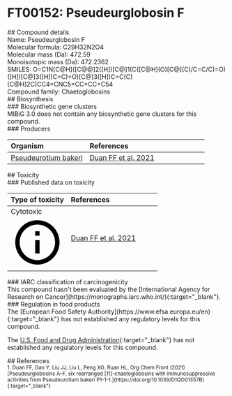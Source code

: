 
# FT00152: Pseudeurglobosin F
<div class="molecule_image" style="float:left">
<img data-smiles= C=C[C@H]1[C@H](C(=O)/C=C/C)[C@@H](O)C(=O)[C@@]23C(=O)N[C@@H](CC4=CNC5=CC=CC=C45)[C@@H]2[C@H](C)C(C)=C[C@H]13 data-smiles-options="{ 'width': 350, 'height': 350 }" />
</div>
## Compound details
<div style="overflow:hidden">
Name: Pseudeurglobosin F<br>
Molecular formula: C29H32N2O4<br>
Molecular mass (Da): 472.59<br>
Monoisotopic mass (Da): 472.2362<br>
<div class="break_all">
SMILES: O=C1N[C@H]([C@@]2([H])[C@]1(C([C@H](O)[C@](C(/C=C/C)=O)([H])[C@]3([H])C=C)=O)[C@]3([H])C=C(C)[C@H]2C)CC4=CNC5=CC=CC=C54<br>
</div>
    Compound family: Chaetoglobosins<br>
</div>

<div markdown="block" class="section">
## Biosynthesis
<div markdown="block" class="subsection">
### Biosynthetic gene clusters
<div markdown="block" class="indented_block">
MIBiG 3.0 does not contain any biosynthetic gene clusters for this compound.
</div>
</div>

<div markdown="block" class="subsection">
### Producers
<table>
<thead>
<tr>
<th style="text-align: left;" role="columnheader" width="40%" data-sort-default>Organism</th>
<th style="text-align: left;" role="columnheader" width="60%">References</th>
</tr>
</thead>
        <tr>
        <td style="text-align: left;"><a href="https://www.ncbi.nlm.nih.gov/Taxonomy/Browser/wwwtax.cgi?mode=Info&id=205925" target="_blank">Pseudeurotium bakeri</a></td>
        <td style="text-align: left;"><a href="#REF00325">Duan FF et al. 2021</a></td>
        </tr>
</table>
</div>
</div>

<div markdown="block" class="section">
## Toxicity
<div markdown="block" class="subsection">
### Published data on toxicity
<table>
<thead>
<tr>
<th style="text-align: left;" role="columnheader" width="40%" data-sort-default>Type of toxicity</th>
<th style="text-align: left;" role="columnheader" width="60%">References</th>
</tr>
</thead>
<tbody>
<tr>
<td style="text-align: left;">Cytotoxic <span class="twemoji" title="Toxic to cells"><svg xmlns="http://www.w3.org/2000/svg" viewBox="0 0 24 24"><path d="M11 9h2V7h-2m1 13c-4.41 0-8-3.59-8-8s3.59-8 8-8 8 3.59 8 8-3.59 8-8 8m0-18A10 10 0 0 0 2 12a10 10 0 0 0 10 10 10 10 0 0 0 10-10A10 10 0 0 0 12 2m-1 15h2v-6h-2v6Z"></path></svg></span></td>
<td style="text-align: left;"><a href="#REF00325">Duan FF et al. 2021</a></td>
</tr>
</tbody>
</table>
</div>

<div markdown="block" class="subsection">
### IARC classification of carcinogenicity
<div markdown="block" class="indented_block">
This compound hasn't been evaluated by the [International Agency for Research on Cancer](https://monographs.iarc.who.int/){:target="_blank"}.<br>
</div>
</div>

<div markdown="block" class="subsection">
### Regulation in food products
<div markdown="block" class="indented_block">
The [European Food Safety Authority](https://www.efsa.europa.eu/en){:target="_blank"} has not established any regulatory levels for this compound. <br>

The [U.S. Food and Drug Administration](https://www.fda.gov/){:target="_blank"} has not established any regulatory levels for this compound. <br>

</div>
</div>

</div>

<div markdown="block" class="section">
## References
<div markdown="block" style="font-size: smaller;">
<span id=REF00325>
1. Duan FF, Gao Y, Liu JJ, Liu L, Peng XG, Ruan HL, Org Chem Front (2021) [Pseudeurglobosins A–F, six rearranged [11]-chaetoglobosins with immunosuppressive activities from Pseudeurotium bakeri P1-1-1.](https://doi.org/10.1039/D1QO01357B){:target="_blank"}<br>
</span>

</div>
</div>

<script type="text/javascript" src="https://unpkg.com/smiles-drawer@2.0.1/dist/smiles-drawer.min.js"></script>
<script>
    SmiDrawer.apply();
</script>